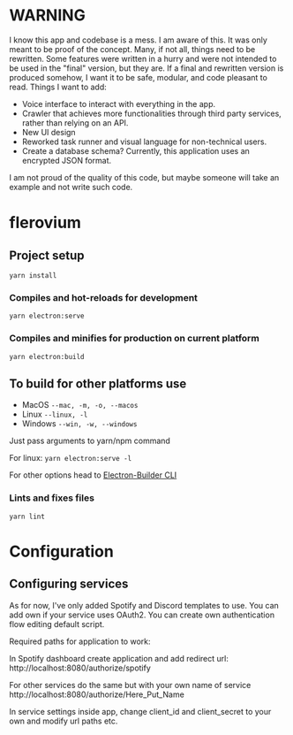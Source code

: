 # WARNING
I know this app and codebase is a mess. I am aware of this. It was only meant to be proof of the concept. Many, if not all, things need to be rewritten. Some features were written in a hurry and were not intended to be used in the "final" version, but they are.
If a final and rewritten version is produced somehow, I want it to be safe, modular, and code pleasant to read.
Things I want to add:

* Voice interface to interact with everything in the app.
* Crawler that achieves more functionalities through third party services, rather than relying on an API.
* New UI design
* Reworked task runner and visual language for non-technical users.
* Create a database schema? Currently, this application uses an encrypted JSON format.

I am not proud of the quality of this code, but maybe someone will take an example and not write such code.

# flerovium

## Project setup
```
yarn install
```

### Compiles and hot-reloads for development
```
yarn electron:serve
```

### Compiles and minifies for production on current platform
```
yarn electron:build
```
## To build for other platforms use
* MacOS ```--mac, -m, -o, --macos```
* Linux ```--linux, -l```
* Windows ```--win, -w, --windows```

Just pass arguments to yarn/npm command

For linux: ```yarn electron:serve -l```

For other options head to [Electron-Builder CLI](https://www.electron.build/cli)

### Lints and fixes files
```
yarn lint
```

# Configuration

## Configuring services

As for now, I've only added Spotify and Discord templates to use. You can add own if your service uses OAuth2.
You can create own authentication flow editing default script.

Required paths for application to work:

In Spotify dashboard create application and add redirect url: http://localhost:8080/authorize/spotify

For other services do the same but with your own name of service http://localhost:8080/authorize/Here_Put_Name

In service settings inside app, change client_id and client_secret to your own and modify url paths etc.
